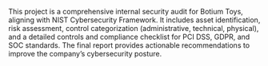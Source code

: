 This project is a comprehensive internal security audit for Botium Toys, aligning with NIST Cybersecurity Framework. It includes asset identification, risk assessment, control categorization (administrative, technical, physical), and a detailed controls and compliance checklist for PCI DSS, GDPR, and SOC standards. The final report provides actionable recommendations to improve the company’s cybersecurity posture.

